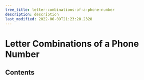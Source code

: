 ```yaml
---
tree_title: letter-combinations-of-a-phone-number
description: description
last_modified: 2022-06-09T21:23:28.2328
---
```


# Letter Combinations of a Phone Number

## Contents
